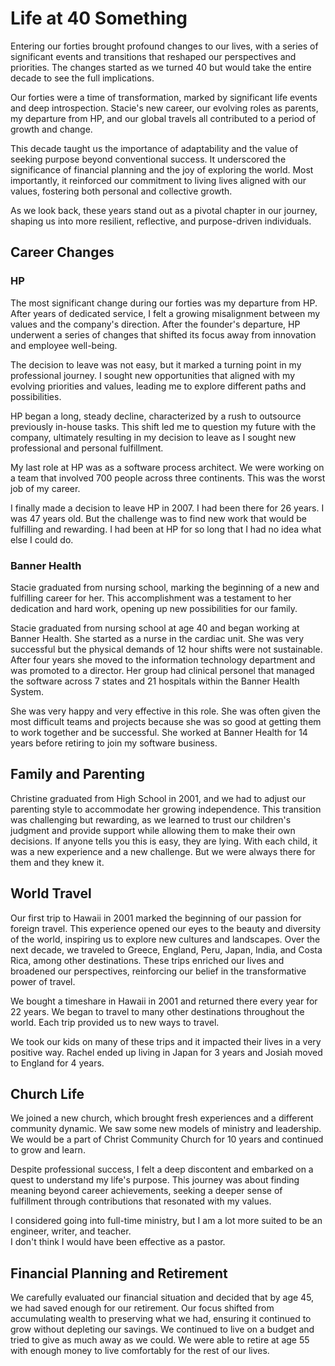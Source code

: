 # Life at 40 Something

Entering our forties brought profound changes to our lives, with a series of significant events and transitions that reshaped our perspectives and priorities.  The changes started as we turned 40 but would take the entire decade to see the full implications.

Our forties were a time of transformation, marked by significant life events and deep introspection. Stacie's new career, our evolving roles as parents, my departure from HP, and our global travels all contributed to a period of growth and change. 

This decade taught us the importance of adaptability and the value of seeking purpose beyond conventional success. It underscored the significance of financial planning and the joy of exploring the world. Most importantly, it reinforced our commitment to living lives aligned with our values, fostering both personal and collective growth.

As we look back, these years stand out as a pivotal chapter in our journey, shaping us into more resilient, reflective, and purpose-driven individuals.


## Career Changes

### HP

The most significant change during our forties was my departure from HP. After years of dedicated service, I felt a
growing misalignment between my values and the company's direction. After the founder's departure, HP underwent a
series of changes that shifted its focus away from innovation and employee well-being. 

The decision to leave was not easy, but it marked a
turning point in my professional journey. I sought new opportunities that aligned with my evolving priorities and
values, leading me to explore different paths and possibilities.

HP began a long, steady decline, characterized by a rush to outsource previously in-house tasks. This shift led me to
question my future with the company, ultimately resulting in my decision to leave as I sought new professional and
personal fulfillment.

My last role at HP was as a software process architect.  We were working on a team that involved 700 people across 
three continents.  This was the worst job of my career.  

I finally made a decision to leave HP in 2007.  I had been there for 26 years.  I was 47 years old.  But the challenge
was to find new work that would be fulfilling and rewarding.  I had been at HP for so long that I had no idea what
else I could do. 

### Banner Health

Stacie graduated from nursing school, marking the beginning of a new and fulfilling career for her. This accomplishment
was a testament to her dedication and hard work, opening up new possibilities for our family.

Stacie graduated from nursing school at age 40 and began working at Banner Health.  She started as a nurse in the
cardiac unit. She was very successful but the physical demands of 12 hour shifts were not sustainable.  After four years
she moved to the information technology department and was promoted to a director.  Her group had clinical personel that
managed the software across 7 states and 21 hospitals within the Banner Health System.

She was very happy and very effective in this role.  She was often given the most difficult teams and projects because
she was so good at getting them to work together and be successful.  She worked at Banner Health for 14 years before
retiring to join my software business.


## Family and Parenting

Christine graduated from High School in 2001, and we had to adjust our parenting style to accommodate her growing
independence. This transition was challenging but rewarding, as we learned to trust our children's judgment and provide
support while allowing them to make their own decisions.  If anyone tells you this is easy, they are lying.  With 
each child, it was a new experience and a new challenge.  But we were always there for them and they knew it.


## World Travel

Our first trip to Hawaii in 2001 marked the beginning of our passion for foreign travel. This experience opened our
eyes to the beauty and diversity of the world, inspiring us to explore new cultures and landscapes. Over the next
decade, we traveled to Greece, England, Peru, Japan, India, and Costa Rica, among other destinations. These trips
enriched our lives and broadened our perspectives, reinforcing our belief in the transformative power of travel.

We bought a timeshare in Hawaii in 2001 and returned there every year for 22 years.  We began to travel to many other
destinations throughout the world.  Each trip provided us to new ways to travel.

We took our kids on many of these trips and it impacted their lives in a very positive way.  Rachel ended up living in
Japan for 3 years and Josiah moved to England for 4 years.  


## Church Life

We joined a new church, which brought fresh experiences and a different community dynamic. We saw some new models of
ministry and leadership.  We would be a part of Christ Community Church for 10 years and continued to grow and learn.

Despite professional success, I felt a deep discontent and embarked on a quest to understand my life's purpose. This
journey was about finding meaning beyond career achievements, seeking a deeper sense of fulfillment through
contributions that resonated with my values.

I considered going into full-time ministry, but I am a lot more suited to be an engineer, writer, and teacher.  
I don't think I would have been effective as a pastor.  


## Financial Planning and Retirement

We carefully evaluated our financial situation and decided that by age 45, we had saved enough for our retirement. Our
focus shifted from accumulating wealth to preserving what we had, ensuring it continued to grow without depleting our
savings.  We continued to live on a budget and tried to give as much away as we could.  We were able to retire at age 
55 with enough money to live comfortably for the rest of our lives.

